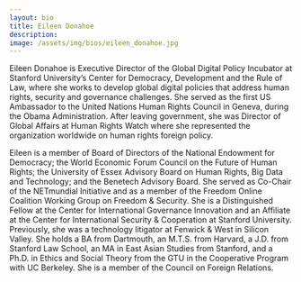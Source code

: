 ```yaml
---
layout: bio
title: Eileen Donahoe
description:
image: /assets/img/bios/eileen_donahoe.jpg
---
```

Eileen Donahoe is Executive Director of the Global Digital Policy Incubator at Stanford University’s Center for Democracy, Development and the Rule of Law, where she works to develop global digital policies that address human rights, security and governance challenges. She served as the first US Ambassador to the United Nations Human Rights Council in Geneva, during the Obama Administration. After leaving government, she was Director of Global Affairs at Human Rights Watch where she represented the organization worldwide on human rights foreign policy.

Eileen is a member of Board of Directors of the National Endowment for Democracy; the World Economic Forum Council on the Future of Human Rights; the University of Essex Advisory Board on Human Rights, Big Data and Technology; and the Benetech Advisory Board. She served as Co-Chair of the NETmundial Initiative and as a member of the Freedom Online Coalition Working Group on Freedom & Security.  She is a Distinguished Fellow at the Center for International Governance Innovation and an Affiliate at the Center for International Security & Cooperation at Stanford University. Previously, she was a technology litigator at Fenwick & West in Silicon Valley. She holds a BA from Dartmouth, an M.T.S. from Harvard, a J.D. from Stanford Law School, an MA in East Asian Studies from Stanford, and a Ph.D. in Ethics and Social Theory from the GTU in the Cooperative Program with UC Berkeley.  She is a member of the Council on Foreign Relations.
